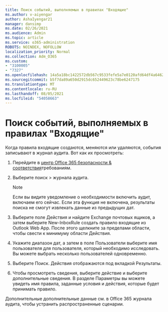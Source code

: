 ```yaml
---
title: Поиск событий, выполняемых в правилах "Входящие"
ms.author: v-aiyengar
author: AshaIyengar21
manager: dansimp
ms.date: 02/26/2021
ms.audience: Admin
ms.topic: article
ms.service: o365-administration
ROBOTS: NOINDEX, NOFOLLOW
localization_priority: Normal
ms.collection: Adm_O365
ms.custom:
- "3100005"
- "7327"
ms.openlocfilehash: 14a5a18bc1422572db567c9533fefe5a7e0120afd64df4a64623038cc063ce93
ms.sourcegitcommit: b5f7da89a650d2915dc652449623c78be6247175
ms.translationtype: MT
ms.contentlocale: ru-RU
ms.lasthandoff: 08/05/2021
ms.locfileid: "54058663"
---
```

# <a name="find-events-performed-on-inbox-rules"></a>Поиск событий, выполняемых в правилах "Входящие"

Когда правила входящие создаются, меняются или удаляются, события записывают в журнал аудита. Вот как их просмотреть:

1. Перейдите в [центр Office 365 безопасности & соответствия](https://go.microsoft.com/fwlink/p/?linkid=2077143)требованиям.
1. Выберите поиск > журнала аудита.

    > [!NOTE]
    > Если вы видите уведомление о необходимости включить аудит, включаем его сейчас. Если эта функция не включена, результаты поиска не смогут извлекать данные из предыдущих дат.
1. Выберите поле Действия и найдите Exchange почтовых ящиков, а затем выберите New-InboxRule создать правило входящие из Outlook Web App. После этого щелкните за пределами области, чтобы свести к минимуму области Действия.
1. Укажите диапазон дат, а затем в поле Пользователи выберите имя пользователя для пользователя, который необходимо исследовать. Вы можете выбрать несколько пользователей одновременно.
1. Выберите Поиск. Действия отображаются под вкладкой Результаты.
1. Чтобы просмотреть сведения, выберите действие и выберите дополнительные сведения. В разделе Параметры вы можете увидеть имя правила, заданные условия и действия, которые будет принимать правило.

Дополнительные дополнительные данные см. в Office 365 журнала аудита, чтобы устранить распространенные сценарии.